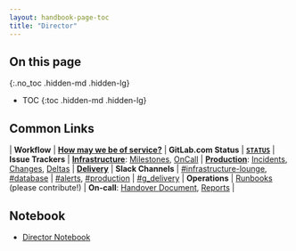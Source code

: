 ```yaml
---
layout: handbook-page-toc
title: "Director"
---
```


## On this page
{:.no_toc .hidden-md .hidden-lg}

- TOC
{:toc .hidden-md .hidden-lg}

## Common Links

| **Workflow** | [**How may we be of service?**](production/#workflow--how-we-work) | **GitLab.com Status** | [**`STATUS`**](https://status.gitlab.com/)
| **Issue Trackers** | [**Infrastructure**](https://gitlab.com/gitlab-com/infrastructure/issues/): [Milestones](https://gitlab.com/gitlab-com/infrastructure/milestones), [OnCall](https://gitlab.com/gitlab-com/infrastructure/issues?scope=all&utf8=%E2%9C%93&state=opened&label_name[]=oncall) | [**Production**](https://gitlab.com/gitlab-com/production/issues/): [Incidents](https://gitlab.com/gitlab-com/production/issues?label_name%5B%5D=incident), [Changes](https://gitlab.com/gitlab-com/production/issues?label_name%5B%5D=change), [Deltas](https://gitlab.com/gitlab-com/production/issues?label_name%5B%5D=delta)  | [**Delivery**](https://gitlab.com/gitlab-com/gl-infra/delivery)
| **Slack Channels** | [#infrastructure-lounge](https://gitlab.slack.com/archives/infrastructure-lounge), [#database](https://gitlab.slack.com/archives/database) | [#alerts](https://gitlab.slack.com/archives/alerts), [#production](https://gitlab.slack.com/archives/production) | [#g_delivery](https://gitlab.slack.com/archives/g_delivery)
| **Operations** | [Runbooks](https://gitlab.com/gitlab-com/runbooks) (please contribute!) | **On-call**: [Handover Document](https://docs.google.com/document/d/1IrTi06fUMgxqDCDRD4-e7SJNPvxhFML22jf-3pdz_TI), [Reports](https://gitlab.com/gitlab-com/infrastructure/issues?scope=all&utf8=%E2%9C%93&state=closed&label_name[]=oncall%20report) |

## Notebook

* [Director Notebook](notebook/)
